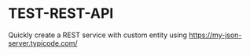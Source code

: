 # TEST-REST-API
Quickly create a REST service with custom entity using  https://my-json-server.typicode.com/
